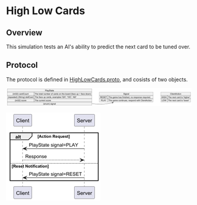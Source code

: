 # High Low Cards
## Overview
This simulation tests an AI's ability to predict the next card to be tuned over.

## Protocol
The protocol is defined in [HighLowCards.proto](../../../src/main/proto/HighLowCards.proto), and cosists of two objects.

![High/Low Cards Object Diagram](proto.png)

![High/Low Cards Sequence Diagram](seq.png "Sequence")